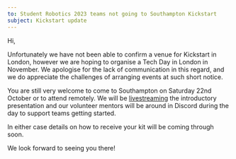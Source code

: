 ```yaml
---
to: Student Robotics 2023 teams not going to Southampton Kickstart
subject: Kickstart update
---
```


Hi,

Unfortunately we have not been able to confirm a venue for Kickstart in London,
however we are hoping to organise a Tech Day in London in November. We apologise
for the lack of communication in this regard, and we do appreciate the
challenges of arranging events at such short notice.

You are still very welcome to come to Southampton on Saturday 22nd October or to
attend remotely. We will be [livestreaming][livestream] the introductory
presentation and our volunteer mentors will be around in Discord during the day
to support teams getting started.

In either case details on how to receive your kit will be coming through soon.

We look forward to seeing you there!

[livestream]: https://www.youtube.com/watch?v=FVnNv5GSpyQ
